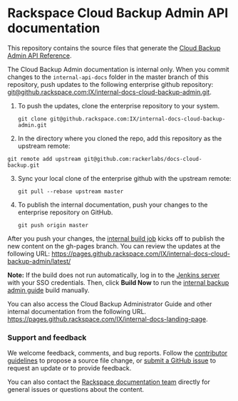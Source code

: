 # Rackspace Cloud Backup Admin API documentation

This repository contains the source files that generate the [Cloud Backup Admin API Reference](https://pages.github.rackspace.com/IX/internal-docs-cloud-backup-admin/latest/api-operations/index.html).

The Cloud Backup Admin documentation is internal only. When you commit changes to the ``internal-api-docs`` 
folder in the master branch of this repository, push updates to the following enterprise 
github repository:  [git@github.rackspace.com:IX/internal-docs-cloud-backup-admin.git](https://github.rackspace.com/IX/internal-docs-cloud-backup-admin/).  

1. To push the updates, clone the enterprise repository to your system. 

   ```git clone git@github.rackspace.com:IX/internal-docs-cloud-backup-admin.git```

2. In the directory where you cloned the repo, add this repository as the upstream remote:

  ```git remote add upstream git@github.com:rackerlabs/docs-cloud-backup.git```

3. Sync your local clone of the enterprise github with the upstream remote:

   ```git pull --rebase upstream master```
   
4. To publish the internal documentation, push your changes to the enterprise repository on GitHub.

   ```git push origin master```
   
After you push your changes, the [internal build job](https://docs-staging.rackspace.com/jenkins/job/internal-doc-cloud-backup-admin/) 
kicks off to publish the new content on the gh-pages branch. You can review the updates at the following URL: 
https://pages.github.rackspace.com/IX/internal-docs-cloud-backup-admin/latest/

**Note:** 
      If the build does not run automatically, log in to the [Jenkins server](https://docs-staging.rackspace.com/jenkins) with your SSO credentials. Then, click **Build Now** to run the [internal backup admin  guide](https://docs-staging.rackspace.com/jenkins/job/internal-doc-backup-admin-guide) build manually.


You can also access the Cloud Backup Administrator Guide and other internal documentation from the following URL.
https://pages.github.rackspace.com/IX/internal-docs-landing-page. 


### Support and feedback

We welcome feedback, comments, and bug reports. Follow the [contributor guidelines](../CONTRIBUTING.md) 
to propose a source file change, or [submit a GitHub issue](https://github.com/rackerlabs/docs-cloud-backup/issues/new) 
to request an update or to provide feedback.

You can also contact the [Rackspace documentation team](mailto:devdoc@rackspace.com) directly for general 
issues or questions about the content. 
